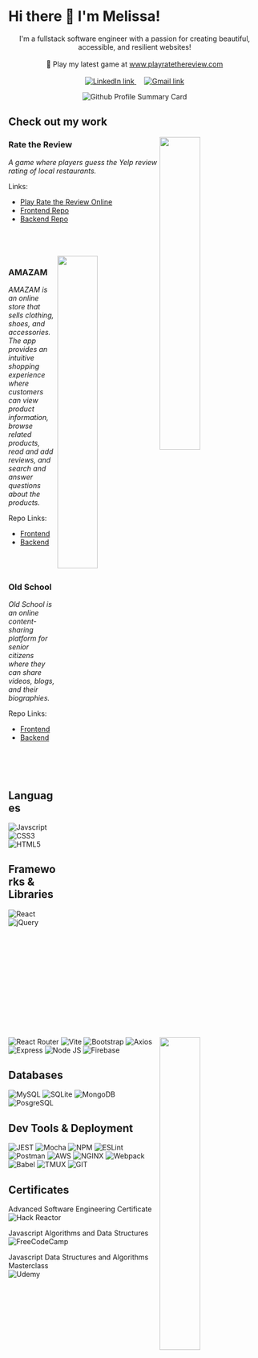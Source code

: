 # Hi there 👋 I'm Melissa!

<p align="center">
  I'm a fullstack software engineer with a passion for creating beautiful, accessible, and resilient websites!
  </br> </br>
    🏓 Play my latest game at <a href="http://playratethereview.com" target="_blank">www.playratethereview.com</a>
  </br> </br>
  <a href="https://www.linkedin.com/in/melissa-gv/" target="_blank">
    <img alt="LinkedIn link" src="https://img.shields.io/badge/linkedin-%230077B5.svg?&amp;style=for-the-badge&amp;logo=linkedin&amp;logoColor=white">
  </a>
  &nbsp; &nbsp;
  <a href="mailto:melissagilv@gmail.com">
    <img alt="Gmail link" src="https://img.shields.io/badge/Gmail-D14836?style=for-the-badge&logo=gmail&logoColor=white">
  </a>
</p>

<p align="center">
  <img alt="Github Profile Summary Card" src="https://github-profile-summary-cards.vercel.app/api/cards/profile-details?username=melissa-gv&theme=github_dark">
</p>


## Check out my work

<img src="https://user-images.githubusercontent.com/104800030/221719374-e5b948af-73f4-4bf4-b6b2-9e02f3dbb394.png" align="right" width="40%"/>

### Rate the Review

*A game where players guess the Yelp review rating of local restaurants.*

Links:
 - [Play Rate the Review Online](http://playratethereview.com)
 - [Frontend Repo](https://github.com/melissa-gv/Rate-The-Review-Frontend)
 - [Backend Repo](https://github.com/melissa-gv/Rate-The-Review-Backend)
</br>
</br>
</br>

<img src="https://user-images.githubusercontent.com/104800030/221713152-6b8e518f-50ca-479a-9a13-aae578785b1c.png" align="right" width="40%"/>

### AMAZAM

*AMAZAM is an online store that sells clothing, shoes, and accessories. The app provides an intuitive shopping experience where customers can view product information, browse related products, read and add reviews, and search and answer questions about the products.*

Repo Links:
 - [Frontend](https://github.com/RFC2207-SEGA/AMAZAM)
 - [Backend](https://github.com/SDC-Yoda/SDC-API-Reviews)
</br>
</br>

<img src="https://user-images.githubusercontent.com/104800030/221719791-bd6eacf1-aba2-4573-b53f-e6aa3fe47a32.png" align="right" width="40%"/>

### Old School
*Old School is an online content-sharing platform for senior citizens where they can share videos, blogs, and their biographies.*

Repo Links:
 - [Frontend](https://github.com/RFC-Blue-Ocean-Minas-Tirith/Old-School-Front-End)
 - [Backend](https://github.com/RFC-Blue-Ocean-Minas-Tirith/Old-School-Back-End)
</br>
</br>
</br>

## Languages
![Javscript](https://img.shields.io/badge/JavaScript-323330?style=for-the-badge&logo=javascript&logoColor=F7DF1E)
![CSS3](https://img.shields.io/badge/CSS3-1572B6?style=for-the-badge&logo=css3&logoColor=white)
![HTML5](https://img.shields.io/badge/HTML5-E34F26?style=for-the-badge&logo=html5&logoColor=white)

## Frameworks & Libraries
![React](https://img.shields.io/badge/React-20232A?style=for-the-badge&logo=react&logoColor=61DAFB)
![jQuery](https://img.shields.io/badge/jQuery-0769AD?style=for-the-badge&logo=jquery&logoColor=white)
![React Router](https://img.shields.io/badge/React_Router-CA4245?style=for-the-badge&logo=react-router&logoColor=white)
![Vite](https://img.shields.io/badge/Vite-B73BFE?style=for-the-badge&logo=vite&logoColor=FFD62E)
![Bootstrap](https://img.shields.io/badge/Bootstrap-563D7C?style=for-the-badge&logo=bootstrap&logoColor=white)
![Axios](https://img.shields.io/badge/Axios-671DDF?style=for-the-badge&logo=AXIOS&logoColor=white)
![Express](https://img.shields.io/badge/Express.js-000000?style=for-the-badge&logo=express&logoColor=white)
![Node JS](https://img.shields.io/badge/Node.js-339933?style=for-the-badge&logo=nodedotjs&logoColor=white)
![Firebase](https://img.shields.io/badge/firebase-ffca28?style=for-the-badge&logo=firebase&logoColor=black)

## Databases
![MySQL](https://img.shields.io/badge/MySQL-005C84?style=for-the-badge&logo=mysql&logoColor=white)
![SQLite](https://img.shields.io/badge/SQLite-07405E?style=for-the-badge&logo=sqlite&logoColor=white)
![MongoDB](https://img.shields.io/badge/MongoDB-4EA94B?style=for-the-badge&logo=mongodb&logoColor=white)
![PosgreSQL](https://img.shields.io/badge/PostgreSQL-316192?style=for-the-badge&logo=postgresql&logoColor=white)

## Dev Tools & Deployment
![JEST](https://img.shields.io/badge/chai-A30701?style=for-the-badge&logo=chai&logoColor=white)
![Mocha](https://img.shields.io/badge/Mocha-8D6748?style=for-the-badge&logo=Mocha&logoColor=white)
![NPM](https://img.shields.io/badge/npm-CB3837?style=for-the-badge&logo=npm&logoColor=white)
![ESLint](https://img.shields.io/badge/eslint-3A33D1?style=for-the-badge&logo=eslint&logoColor=white)
![Postman](https://img.shields.io/badge/Postman-FF6C37?style=for-the-badge&logo=Postman&logoColor=white)
![AWS](https://img.shields.io/badge/Amazon_AWS-FF9900?style=for-the-badge&logo=amazonaws&logoColor=white)
![NGINX](https://img.shields.io/badge/Nginx-009639?style=for-the-badge&logo=nginx&logoColor=white)
![Webpack](https://img.shields.io/badge/Webpack-8DD6F9?style=for-the-badge&logo=Webpack&logoColor=white)
![Babel](https://img.shields.io/badge/Babel-F9DC3E?style=for-the-badge&logo=babel&logoColor=white)
![TMUX](https://img.shields.io/badge/tmux-1BB91F?style=for-the-badge&logo=tmux&logoColor=white)
![GIT](https://img.shields.io/badge/GIT-E44C30?style=for-the-badge&logo=git&logoColor=white)

## Certificates
Advanced Software Engineering Certificate </br>
![Hack Reactor](https://img.shields.io/badge/Hack%20Reactor-3A50A0?style=for-the-badge&logo=Circle&logoColor=white)

Javascript Algorithms and  Data Structures </br>
![FreeCodeCamp](https://img.shields.io/badge/freecodecamp-27273D?style=for-the-badge&logo=freecodecamp&logoColor=white)

Javascript Data Structures and Algorithms Masterclass </br>
![Udemy](https://img.shields.io/badge/Udemy-EC5252?style=for-the-badge&logo=Udemy&logoColor=white)
